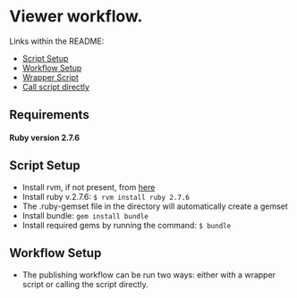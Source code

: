 # Viewer workflow.

Links within the README:
* [Script Setup](#script-setup)
* [Workflow Setup](#workflow-setup)
* [Wrapper Script](#the-wrapper-script)
* [Call script directly](#calling-the-script-directly)

## Requirements
#### Ruby version 2.7.6

## Script Setup
* Install rvm, if not present, from [here](https://rvm.io/rvm/install)
* Install ruby v.2.7.6: `$ rvm install ruby 2.7.6`
* The .ruby-gemset file in the directory will automatically create a gemset
* Install bundle: `gem install bundle`
* Install required gems by running the command: `$ bundle`

## Workflow Setup
* The publishing workflow can be run two ways: either with a wrapper script or calling the script directly.
